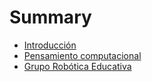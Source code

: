 # Summary

* [Introducción](README.md)
* [Pensamiento computacional](chapter1.md)
* [Grupo Robótica Educativa](grupo-robotica-educativa.md)

